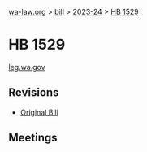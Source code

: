 [wa-law.org](/) > [bill](/bill/) > [2023-24](/bill/2023-24/) > [HB 1529](/bill/2023-24/hb/1529/)

# HB 1529
[leg.wa.gov](https://app.leg.wa.gov/billsummary?BillNumber=1529&Year=2023&Initiative=false)

## Revisions
* [Original Bill](1/)

## Meetings